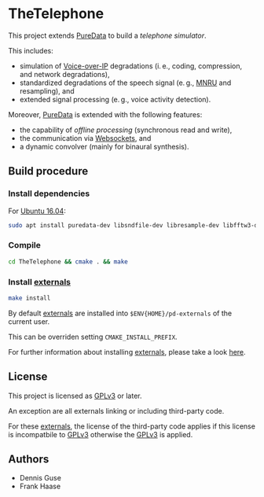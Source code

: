 TheTelephone
===

This project extends [PureData](https://puredata.info/) to build a _telephone simulator_.

This includes:

* simulation of [Voice-over-IP](https://en.wikipedia.org/wiki/Voice_over_IP) degradations (i.&thinsp;e., coding, compression, and network degradations), 
* standardized degradations of the speech signal (e.&thinsp;g., [MNRU](https://en.wikipedia.org/wiki/Modulated_Noise_Reference_Unit) and resampling), and 
* extended signal processing (e.&thinsp;g., voice activity detection).

Moreover, [PureData](https://puredata.info/) is extended with the following features:

* the capability of _offline processing_ (synchronous read and write),
* the communication via [Websockets](https://en.wikipedia.org/wiki/WebSocket), and
* a dynamic convolver (mainly for binaural synthesis).

Build procedure
---
### Install dependencies

For [Ubuntu 16.04](http://releases.ubuntu.com/16.04/):
```bash
sudo apt install puredata-dev libsndfile-dev libresample-dev libfftw3-dev libwebsockets-dev libopus-dev libgsm1-dev libspeex-dev libspeexdsp-dev libjson0-dev
```

### Compile

```bash
cd TheTelephone && cmake . && make
```

### Install [__externals__](http://pdstatic.iem.at/externals-HOWTO/)

```bash
make install
```

By default [externals](http://pdstatic.iem.at/externals-HOWTO/) are installed into `$ENV{HOME}/pd-externals` of the current user.

This can be overriden setting `CMAKE_INSTALL_PREFIX`.

For further information about installing [externals](http://pdstatic.iem.at/externals-HOWTO/), please take a look [here](https://puredata.info/docs/faq/how-do-i-install-externals-and-help-files).

License
---
This project is licensed as [GPLv3](http://www.gnu.org/licenses/gpl-3.0.txt) or later.

An exception are all externals linking or including third-party code.

For these [externals](http://pdstatic.iem.at/externals-HOWTO/), the license of the third-party code applies if this license is incompatbile to [GPLv3](http://www.gnu.org/licenses/gpl-3.0.txt) otherwise the [GPLv3](http://www.gnu.org/licenses/gpl-3.0.txt) is applied.

Authors
---
* Dennis Guse
* Frank Haase
